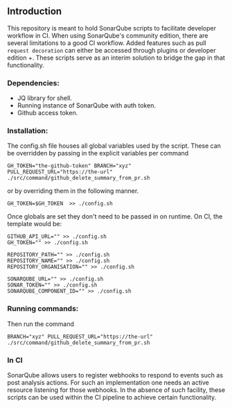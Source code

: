 ## Introduction

This repository is meant to hold SonarQube scripts to facilitate developer workflow in CI. When using SonarQube's community edition, there are several limitations to a good CI workflow. Added features such as pull `request decoration` can either be accessed through plugins or developer edition +. These scripts serve as an interim solution to bridge the gap in that functionality.

### Dependencies:
- JQ library for shell.
- Running instance of SonarQube with auth token.
- Github access token.

### Installation:

The config.sh file houses all global variables used by the script. These can be overridden by passing in the explicit variables per command

```
GH_TOKEN="the-github-token" BRANCH="xyz" PULL_REQUEST_URL="https://the-url" ./src/command/github_delete_summary_from_pr.sh
```

or by overriding them in the following manner.

```
GH_TOKEN=$GH_TOKEN  >> ./config.sh
```

Once globals are set they don't need to be passed in on runtime. On CI, the template would be:

```
GITHUB_API_URL="" >> ./config.sh
GH_TOKEN="" >> ./config.sh

REPOSITORY_PATH="" >> ./config.sh
REPOSITORY_NAME="" >> ./config.sh
REPOSITORY_ORGANISATION="" >> ./config.sh

SONARQUBE_URL="" >> ./config.sh
SONAR_TOKEN="" >> ./config.sh
SONARQUBE_COMPONENT_ID="" >> ./config.sh
```

### Running commands:

Then run the command

```
BRANCH="xyz" PULL_REQUEST_URL="https://the-url" ./src/command/github_delete_summary_from_pr.sh
```

### In CI

SonarQube allows users to register webhooks to respond to events such as post analysis actions. For such an implementation one needs an active resource listening for those webhooks. In the absence of such facility, these scripts can be used within the CI pipeline to achieve certain functionality.
